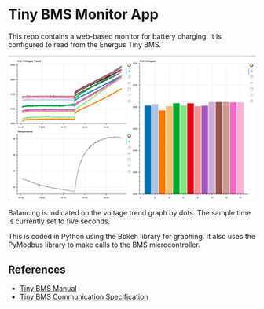 # Tiny BMS Monitor App

This repo contains a web-based monitor for battery charging.
It is configured to read from the Energus Tiny BMS.

![Screenshot](BMS-app-screenshot.png)

Balancing is indicated on the voltage trend graph by dots.
The sample time is currently set to five seconds.

This is coded in Python using the Bokeh library for graphing.
It also uses the PyModbus library to make calls to the BMS microcontroller.


## References

- [Tiny BMS Manual]()
- [Tiny BMS Communication Specification]()
